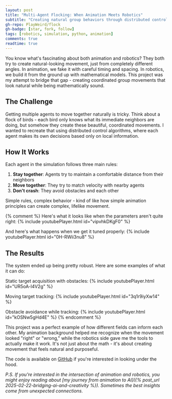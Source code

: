 ```yaml
---
layout: post
title: "Multi-Agent Flocking: When Animation Meets Robotics"
subtitle: "Creating natural group behaviors through distributed control"
gh-repo: PlayWeird/flock
gh-badge: [star, fork, follow]
tags: [robotics, simulation, python, animation]
comments: true
readtime: true
---
```


You know what's fascinating about both animation and robotics? They both try to create natural-looking movement, just from completely different angles. In animation, we fake it with careful timing and spacing. In robotics, we build it from the ground up with mathematical models. This project was my attempt to bridge that gap - creating coordinated group movements that look natural while being mathematically sound.

## The Challenge

Getting multiple agents to move together naturally is tricky. Think about a flock of birds - each bird only knows what its immediate neighbors are doing, but somehow they create these beautiful, coordinated movements. I wanted to recreate that using distributed control algorithms, where each agent makes its own decisions based only on local information.

## How It Works

Each agent in the simulation follows three main rules:

1. **Stay together**: Agents try to maintain a comfortable distance from their neighbors
2. **Move together**: They try to match velocity with nearby agents
3. **Don't crash**: They avoid obstacles and each other

Simple rules, complex behavior - kind of like how simple animation principles can create complex, lifelike movement.

{% comment %}
Here's what it looks like when the parameters aren't quite right:
{% include youtubePlayer.html id="vipvhkDKgF0" %}

And here's what happens when we get it tuned properly:
{% include youtubePlayer.html id="0H-RWii3nu8" %}

## The Results

The system ended up being pretty robust. Here are some examples of what it can do:

Static target acquisition with obstacles:
{% include youtubePlayer.html id="UR5oA-l4V2g" %}

Moving target tracking:
{% include youtubePlayer.html id="3q1r9iyXw14" %}

Obstacle avoidance while tracking:
{% include youtubePlayer.html id="kOSNw5gHd4E" %}
{% endcomment %}

This project was a perfect example of how different fields can inform each other. My animation background helped me recognize when the movement looked "right" or "wrong," while the robotics side gave me the tools to actually make it work. It's not just about the math - it's about creating movement that feels natural and purposeful.

The code is available on [GitHub](https://github.com/PlayWeird/flock) if you're interested in looking under the hood.

*P.S. If you're interested in the intersection of animation and robotics, you might enjoy reading about [my journey from animation to AI]({% post_url 2025-02-22-bridging-ai-and-creativity %}). Sometimes the best insights come from unexpected connections.*